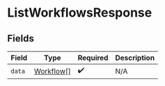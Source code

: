 # ListWorkflowsResponse


## Fields

| Field                                         | Type                                          | Required                                      | Description                                   |
| --------------------------------------------- | --------------------------------------------- | --------------------------------------------- | --------------------------------------------- |
| `data`                                        | [Workflow](../../models/shared/workflow.md)[] | :heavy_check_mark:                            | N/A                                           |